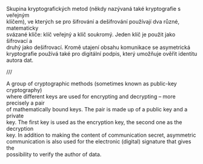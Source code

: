Skupina kryptografických metod (někdy nazývaná také kryptografie s veřejným  
klíčem), ve kterých se pro šifrování a dešifrování používají dva různé, matematicky  
svázané klíče: klíč veřejný a klíč soukromý. Jeden klíč je použit jako šifrovací a  
druhý jako dešifrovací. Kromě utajení obsahu komunikace se asymetrická  
kryptografie používá také pro digitální podpis, který umožňuje ověřit identitu  
autora dat.  



///



A group of cryptographic methods (sometimes known as public-key cryptography)  
where different keys are used for encrypting and decrypting – more precisely a pair  
of mathematically bound keys. The pair is made up of a public key and a private  
key. The first key is used as the encryption key, the second one as the decryption  
key. In addition to making the content of communication secret, asymmetric  
communication is also used for the electronic (digital) signature that gives the  
possibility to verify the author of data.